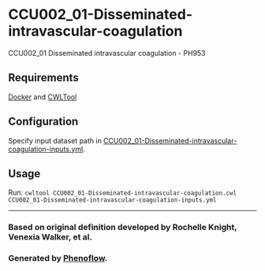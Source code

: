 # CCU002_01-Disseminated-intravascular-coagulation

CCU002_01 Disseminated intravascular coagulation - PH953

## Requirements

[Docker](https://docs.docker.com/install/) and [CWLTool](https://github.com/common-workflow-language/cwltool#install)

## Configuration

Specify input dataset path in [CCU002_01-Disseminated-intravascular-coagulation-inputs.yml](CCU002_01-Disseminated-intravascular-coagulation-inputs.yml).

## Usage

Run: `cwltool CCU002_01-Disseminated-intravascular-coagulation.cwl CCU002_01-Disseminated-intravascular-coagulation-inputs.yml`

***

### Based on original definition developed by Rochelle Knight, Venexia Walker, et al.
### Generated by [Phenoflow](https://kclhi.org/phenoflow).
